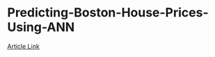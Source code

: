 # Predicting-Boston-House-Prices-Using-ANN

[Article Link](http://recaicansiz.com/predicting-boston-house-prices-using-ann/ "Article Link")
